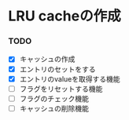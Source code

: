 # LRU cacheの作成

### TODO
- [x] キャッシュの作成
- [x] エントリのセットをする
- [x] エントリのvalueを取得する機能
- [ ] フラグをリセットする機能
- [ ] フラグのチェック機能
- [ ] キャッシュの削除機能